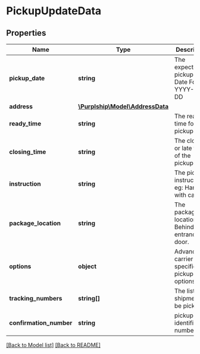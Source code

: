 # PickupUpdateData

## Properties
Name | Type | Description | Notes
------------ | ------------- | ------------- | -------------
**pickup_date** | **string** | The expected pickup date  Date Format: YYYY-MM-DD | [optional]
**address** | [**\Purplship\Model\AddressData**](AddressData.md) |  | [optional]
**ready_time** | **string** | The ready time for pickup. | [optional]
**closing_time** | **string** | The closing or late time of the pickup | [optional]
**instruction** | **string** | The pickup instruction.  eg: Handle with care. | [optional]
**package_location** | **string** | The package(s) location.  eg: Behind the entrance door. | [optional]
**options** | **object** | Advanced carrier specific pickup options | [optional]
**tracking_numbers** | **string[]** | The list of shipments to be picked up | [optional]
**confirmation_number** | **string** | pickup identification number |

[[Back to Model list]](../README.md#documentation-for-models) [[Back to README]](../README.md)

